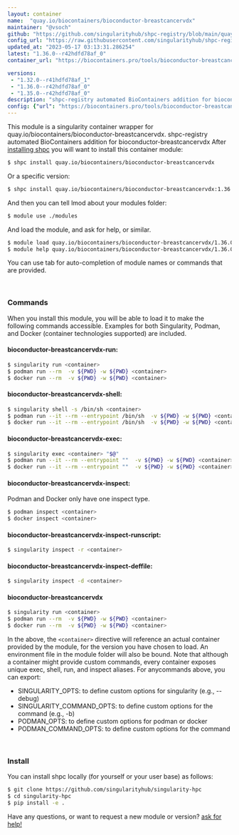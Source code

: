 ```yaml
---
layout: container
name:  "quay.io/biocontainers/bioconductor-breastcancervdx"
maintainer: "@vsoch"
github: "https://github.com/singularityhub/shpc-registry/blob/main/quay.io/biocontainers/bioconductor-breastcancervdx/container.yaml"
config_url: "https://raw.githubusercontent.com/singularityhub/shpc-registry/main/quay.io/biocontainers/bioconductor-breastcancervdx/container.yaml"
updated_at: "2023-05-17 03:13:31.286254"
latest: "1.36.0--r42hdfd78af_0"
container_url: "https://biocontainers.pro/tools/bioconductor-breastcancervdx"

versions:
 - "1.32.0--r41hdfd78af_1"
 - "1.36.0--r42hdfd78af_0"
 - "1.35.0--r42hdfd78af_0"
description: "shpc-registry automated BioContainers addition for bioconductor-breastcancervdx"
config: {"url": "https://biocontainers.pro/tools/bioconductor-breastcancervdx", "maintainer": "@vsoch", "description": "shpc-registry automated BioContainers addition for bioconductor-breastcancervdx", "latest": {"1.36.0--r42hdfd78af_0": "sha256:cfce44a32723676d1cf4d162fd31226b843bd4046d242541337bde06fa96c482"}, "tags": {"1.32.0--r41hdfd78af_1": "sha256:c760db37de16a22d5a6dd79680d8e1d7ec7c1bd79c775d1796b6c5ea6805b7f7", "1.36.0--r42hdfd78af_0": "sha256:cfce44a32723676d1cf4d162fd31226b843bd4046d242541337bde06fa96c482", "1.35.0--r42hdfd78af_0": "sha256:fa45800f431ec33e62de9ca0b10ac15edb9f8264d28f9387efe770e8241b50e3"}, "docker": "quay.io/biocontainers/bioconductor-breastcancervdx"}
---
```


This module is a singularity container wrapper for quay.io/biocontainers/bioconductor-breastcancervdx.
shpc-registry automated BioContainers addition for bioconductor-breastcancervdx
After [installing shpc](#install) you will want to install this container module:


```bash
$ shpc install quay.io/biocontainers/bioconductor-breastcancervdx
```

Or a specific version:

```bash
$ shpc install quay.io/biocontainers/bioconductor-breastcancervdx:1.36.0--r42hdfd78af_0
```

And then you can tell lmod about your modules folder:

```bash
$ module use ./modules
```

And load the module, and ask for help, or similar.

```bash
$ module load quay.io/biocontainers/bioconductor-breastcancervdx/1.36.0--r42hdfd78af_0
$ module help quay.io/biocontainers/bioconductor-breastcancervdx/1.36.0--r42hdfd78af_0
```

You can use tab for auto-completion of module names or commands that are provided.

<br>

### Commands

When you install this module, you will be able to load it to make the following commands accessible.
Examples for both Singularity, Podman, and Docker (container technologies supported) are included.

#### bioconductor-breastcancervdx-run:

```bash
$ singularity run <container>
$ podman run --rm  -v ${PWD} -w ${PWD} <container>
$ docker run --rm  -v ${PWD} -w ${PWD} <container>
```

#### bioconductor-breastcancervdx-shell:

```bash
$ singularity shell -s /bin/sh <container>
$ podman run --it --rm --entrypoint /bin/sh  -v ${PWD} -w ${PWD} <container>
$ docker run --it --rm --entrypoint /bin/sh  -v ${PWD} -w ${PWD} <container>
```

#### bioconductor-breastcancervdx-exec:

```bash
$ singularity exec <container> "$@"
$ podman run --it --rm --entrypoint ""  -v ${PWD} -w ${PWD} <container> "$@"
$ docker run --it --rm --entrypoint ""  -v ${PWD} -w ${PWD} <container> "$@"
```

#### bioconductor-breastcancervdx-inspect:

Podman and Docker only have one inspect type.

```bash
$ podman inspect <container>
$ docker inspect <container>
```

#### bioconductor-breastcancervdx-inspect-runscript:

```bash
$ singularity inspect -r <container>
```

#### bioconductor-breastcancervdx-inspect-deffile:

```bash
$ singularity inspect -d <container>
```



#### bioconductor-breastcancervdx

```bash
$ singularity run <container>
$ podman run --rm  -v ${PWD} -w ${PWD} <container>
$ docker run --rm  -v ${PWD} -w ${PWD} <container>
```


In the above, the `<container>` directive will reference an actual container provided
by the module, for the version you have chosen to load. An environment file in the
module folder will also be bound. Note that although a container
might provide custom commands, every container exposes unique exec, shell, run, and
inspect aliases. For anycommands above, you can export:

 - SINGULARITY_OPTS: to define custom options for singularity (e.g., --debug)
 - SINGULARITY_COMMAND_OPTS: to define custom options for the command (e.g., -b)
 - PODMAN_OPTS: to define custom options for podman or docker
 - PODMAN_COMMAND_OPTS: to define custom options for the command

<br>

### Install

You can install shpc locally (for yourself or your user base) as follows:

```bash
$ git clone https://github.com/singularityhub/singularity-hpc
$ cd singularity-hpc
$ pip install -e .
```

Have any questions, or want to request a new module or version? [ask for help!](https://github.com/singularityhub/singularity-hpc/issues)